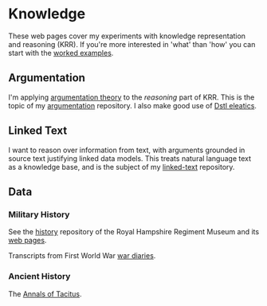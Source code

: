 # Knowledge
These web pages cover my experiments with knowledge representation and reasoning (KRR). If you're more interested in 'what' than 'how' you can start with the [worked examples](examples/index).

## Argumentation

I'm applying [argumentation theory](https://dstl.github.io/eleatics/doc/argumentation/) to the *reasoning* part of KRR. This is the topic of my [argumentation](https://github.com/knoxa/argumentation) repository. I also make good use of [Dstl eleatics](https://github.com/dstl/eleatics).

## Linked Text

I want to reason over information from text, with arguments grounded in source text justifying linked data models. This treats natural language text as a knowledge base, and is the subject of my [linked-text](https://github.com/knoxa/linked-text) repository.

## Data

### Military History

See the [history](https://github.com/tigersmuseum/history) repository of the Royal Hampshire Regiment Museum and its [web pages](https://tigersmuseum.github.io/history/).

Transcripts from First World War [war diaries](https://knoxa.github.io/war-diary/).


### Ancient History

The [Annals of Tacitus](https://knoxa.github.io/tacitus/).